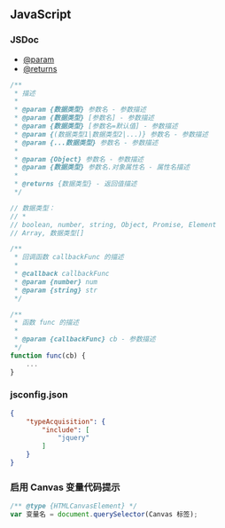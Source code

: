 <meta name="viewport" content="width=device-width, initial-scale=1.0">
<link rel="stylesheet" href="./style.css">
<script src="./script.js"></script>

## JavaScript

### JSDoc

- [@param](https://jsdoc.app/tags-param.html)
- [@returns](https://jsdoc.app/tags-returns.html)

```javascript
/**
 * 描述
 *
 * @param {数据类型} 参数名 - 参数描述
 * @param {数据类型} [参数名] - 参数描述
 * @param {数据类型} [参数名=默认值] - 参数描述
 * @param {(数据类型1|数据类型2|...)} 参数名 - 参数描述
 * @param {...数据类型} 参数名 - 参数描述
 *
 * @param {Object} 参数名 - 参数描述
 * @param {数据类型} 参数名.对象属性名 - 属性名描述
 *
 * @returns {数据类型} - 返回值描述
 */

// 数据类型：
// *
// boolean, number, string, Object, Promise, Element
// Array, 数据类型[]
```

```javascript
/**
 * 回调函数 callbackFunc 的描述
 *
 * @callback callbackFunc
 * @param {number} num
 * @param {string} str
 */

/**
 * 函数 func 的描述
 * 
 * @param {callbackFunc} cb - 参数描述
 */
function func(cb) {
    ...
}
```

### jsconfig.json

```json
{
    "typeAcquisition": {
        "include": [
            "jquery"
        ]
    }
}
```

### 启用 Canvas 变量代码提示

```javascript
/** @type {HTMLCanvasElement} */
var 变量名 = document.querySelector(Canvas 标签);
```
